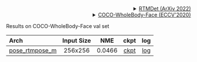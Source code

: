 <!-- [ALGORITHM] -->

<details>
<summary align="right"><a href="https://arxiv.org/abs/2212.07784">RTMDet (ArXiv 2022)</a></summary>

```bibtex
@misc{lyu2022rtmdet,
      title={RTMDet: An Empirical Study of Designing Real-Time Object Detectors},
      author={Chengqi Lyu and Wenwei Zhang and Haian Huang and Yue Zhou and Yudong Wang and Yanyi Liu and Shilong Zhang and Kai Chen},
      year={2022},
      eprint={2212.07784},
      archivePrefix={arXiv},
      primaryClass={cs.CV}
}
```

</details>

<!-- [DATASET] -->

<details>
<summary align="right"><a href="https://link.springer.com/chapter/10.1007/978-3-030-58545-7_12">COCO-WholeBody-Face (ECCV'2020)</a></summary>

```bibtex
@inproceedings{jin2020whole,
  title={Whole-Body Human Pose Estimation in the Wild},
  author={Jin, Sheng and Xu, Lumin and Xu, Jin and Wang, Can and Liu, Wentao and Qian, Chen and Ouyang, Wanli and Luo, Ping},
  booktitle={Proceedings of the European Conference on Computer Vision (ECCV)},
  year={2020}
}
```

</details>

Results on COCO-WholeBody-Face val set

| Arch                                                          | Input Size |  NME   |                              ckpt                              |                              log                              |
| :------------------------------------------------------------ | :--------: | :----: | :------------------------------------------------------------: | :-----------------------------------------------------------: |
| [pose_rtmpose_m](/configs/face_2d_keypoint/rtmpose/coco_wholebody_face/rtmpose-m_8xb32-60e_coco-wholebody-face-256x256.py) |  256x256   | 0.0466 | [ckpt](https://download.openmmlab.com/mmpose/v1/projects/rtmposev1/rtmpose-m_simcc-coco-wholebody-face_pt-aic-coco_60e-256x256-62026ef2_20230228.pth) | [log](https://download.openmmlab.com/mmpose/v1/projects/rtmposev1/rtmpose-m_simcc-coco-wholebody-face_pt-aic-coco_60e-256x256-62026ef2_20230228.json) |
